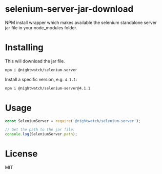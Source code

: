 # selenium-server-jar-download
NPM install wrapper which makes available the selenium standalone server jar file in your node_modules folder.

# Installing
This will download the jar file. 

```sh
npm i @nightwatch/selenium-server
```

Install a specific version, e.g. `4.1.1`:
```sh
npm i @nightwatch/selenium-server@4.1.1
```

# Usage

```js
const SeleniumServer = require('@nightwatch/selenium-server');

// Get the path to the jar file:
console.log(SeleniumServer.path);
```

# License
MIT
